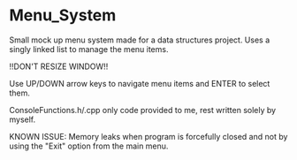 # Menu_System
Small mock up menu system made for a data structures project. Uses a singly linked list to manage the menu items.

!!DON'T RESIZE WINDOW!!

Use UP/DOWN arrow keys to navigate menu items and ENTER to select them.

ConsoleFunctions.h/.cpp only code provided to me, rest written solely by myself.

KNOWN ISSUE: Memory leaks when program is forcefully closed and not by using the "Exit" option from the main menu.
